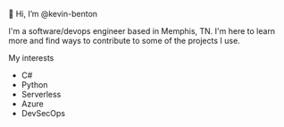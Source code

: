 👋 Hi, I’m @kevin-benton

I'm a software/devops engineer based in Memphis, TN. I'm here to learn more and find ways to contribute to some of the projects I use.

My interests
* C#
* Python
* Serverless
* Azure
* DevSecOps
